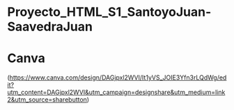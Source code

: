 # Proyecto_HTML_S1_SantoyoJuan-SaavedraJuan

# Canva
(https://www.canva.com/design/DAGjpxl2WVI/It1yVS_JOIE3Yfn3rLQdWg/edit?utm_content=DAGjpxl2WVI&utm_campaign=designshare&utm_medium=link2&utm_source=sharebutton)

